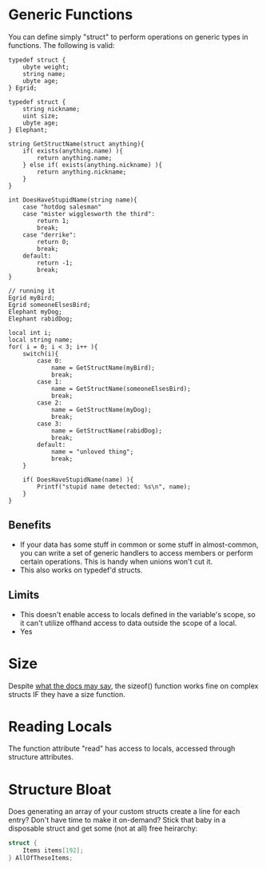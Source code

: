 # Generic Functions
You can define simply "struct" to perform operations on generic types in functions.
The following is valid:
```
typedef struct {
	ubyte weight;
	string name;
	ubyte age;
} Egrid;

typedef struct {
	string nickname;
	uint size;
	ubyte age;
} Elephant;

string GetStructName(struct anything){
	if( exists(anything.name) ){
		return anything.name;
	} else if( exists(anything.nickname) ){
		return anything.nickname;
	}
}

int DoesHaveStupidName(string name){
	case "hotdog salesman"
	case "mister wigglesworth the third":
		return 1;
		break;
	case "derrike":
		return 0;
		break;
	default:
		return -1;
		break;
}

// running it
Egrid myBird;
Egrid someoneElsesBird;
Elephant myDog;
Elephant rabidDog;

local int i;
local string name;
for( i = 0; i < 3; i++ ){
	switch(i){
		case 0:
			name = GetStructName(myBird);
			break;
		case 1:
			name = GetStructName(someoneElsesBird);
			break;
		case 2:
			name = GetStructName(myDog);
			break;
		case 3:
			name = GetStructName(rabidDog);
			break;
		default:
			name = "unloved thing";
			break;
	}
	
	if( DoesHaveStupidName(name) ){
		Printf("stupid name detected: %s\n", name);
	}
}
```
## Benefits
- If your data has some stuff in common or some stuff in almost-common, you can write
	a set of generic handlers to access members or perform certain operations.
	This is handy when unions won't cut it.
- This also works on typedef'd structs.

## Limits
- This doesn't enable access to locals defined in the variable's scope, so it can't 
	utilize offhand access to data outside the scope of a local.
- Yes

# Size
Despite [what the docs may say](http://www.sweetscape.com/010editor/manual/Sizeof.htm),
	the sizeof() function works fine on complex structs IF they have a size function.

# Reading Locals
The function attribute "read" has access to locals, accessed through structure attributes.

# Structure Bloat
Does generating an array of your custom structs create a line for each entry?
Don't have time to make it on-demand?
Stick that baby in a disposable struct and get some (not at all) free heirarchy:
```C
struct {
	Items items[192];
} AllOfTheseItems;
```